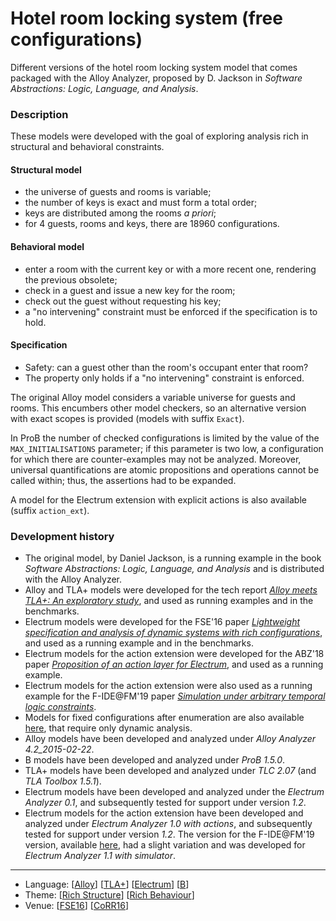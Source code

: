 # Hotel room locking system (free configurations)

Different versions of the hotel room locking system model that comes packaged with the Alloy Analyzer, proposed by D. Jackson in _Software Abstractions: Logic, Language, and Analysis_.

### Description

These models were developed with the goal of exploring analysis rich in structural and behavioral constraints.

#### Structural model
* the universe of guests and rooms is variable;
* the number of keys is exact and must form a total order;
* keys are distributed among the rooms _a priori_;
* for 4 guests, rooms and keys, there are 18960 configurations.

#### Behavioral model
* enter a room with the current key or with a more recent one, rendering the previous obsolete;
* check in a guest and issue a new key for the room;
* check out the guest without requesting his key;
* a "no intervening" constraint must be enforced if the specification is to hold.

#### Specification
* Safety: can a guest other than the room's occupant enter that room?
* The property only holds if a "no intervening" constraint is enforced.

The original Alloy model considers a variable universe for guests and rooms. This encumbers other model checkers, so an alternative version with exact scopes is provided (models with suffix `Exact`).

In ProB the number of checked configurations is limited by the value of the `MAX_INITIALISATIONS` parameter; if this parameter is two low, a configuration for which there are counter-examples may not be analyzed. Moreover, universal quantifications are atomic propositions and operations cannot be called within; thus, the assertions had to be expanded. 

A model for the Electrum extension with explicit actions is also available (suffix `action_ext`).

### Development history
* The original model, by Daniel Jackson, is a running example in the book *Software Abstractions: Logic, Language, and Analysis* and is distributed with the Alloy Analyzer.
* Alloy and TLA+ models were developed for the tech report [_Alloy meets TLA+: An exploratory study_](http://macedo.github.io/pubs/CoRR16.pdf), and used as running examples and in the benchmarks.
* Electrum models were developed for the FSE'16 paper [_Lightweight specification and analysis of dynamic systems with rich configurations_](http://macedo.github.io/pubs/FSE16.pdf), and used as a running example and in the benchmarks.
* Electrum models for the action extension were developed for the ABZ'18 paper [_Proposition of an action layer for Electrum_](http://macedo.github.io/pubs/ABZ18b.pdf), and used as a running example.
* Electrum models for the action extension were also used as a running example for the F-IDE@FM'19 paper [_Simulation under arbitrary temporal logic constraints_](http://macedo.github.io/pubs/FIDE19.pdf).
* Models for fixed configurations after enumeration are also available [here](../HotelLocking_fixcfg), that require only dynamic analysis.
* Alloy models have been developed and analyzed under _Alloy Analyzer 4.2_2015-02-22_.
* B models have been developed and analyzed under _ProB 1.5.0_.
* TLA+ models have been developed and analyzed under _TLC 2.07_ (and _TLA Toolbox 1.5.1_).
* Electrum models have been developed and analyzed under the *Electrum Analyzer 0.1*, and subsequently tested for support under version *1.2*.
* Electrum models for the action extension have been developed and analyzed under *Electrum Analyzer 1.0 with actions*, and subsequently tested for support under version *1.2*. The version for the F-IDE@FM'19 version, available [here](https://github.com/nmacedo/MSV/tree/fide19/Systems/HotelLocking), had a slight variation and was developed for *Electrum Analyzer 1.1 with simulator*.

---

* Language: [[Alloy](https://github.com/nmacedo/MSV/wiki/By-Language#alloy)] [[TLA+](https://github.com/nmacedo/MSV/wiki/By-Language#tla)] [[Electrum](https://github.com/nmacedo/MSV/wiki/By-Language#electrum)] [[B](https://github.com/nmacedo/MSV/wiki/By-Language#b)]
* Theme: [[Rich Structure](https://github.com/nmacedo/MSV/wiki/By-Theme#rich-structure)] [[Rich Behaviour](https://github.com/nmacedo/MSV/wiki/By-Theme#rich-behaviour)]
* Venue: [[FSE16](https://github.com/nmacedo/MSV/wiki/By-Venue#fse16)] [[CoRR16](https://github.com/nmacedo/MSV/wiki/By-Venue#corr16)]

